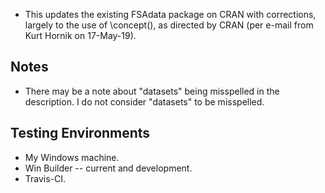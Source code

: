 * This updates the existing FSAdata package on CRAN with corrections, largely to the use of \concept(), as directed by CRAN (per e-mail from Kurt Hornik on 17-May-19).

## Notes
* There may be a note about "datasets" being misspelled in the description.  I do not consider "datasets" to be misspelled.

## Testing Environments
* My Windows machine.
* Win Builder -- current and development.
* Travis-CI.